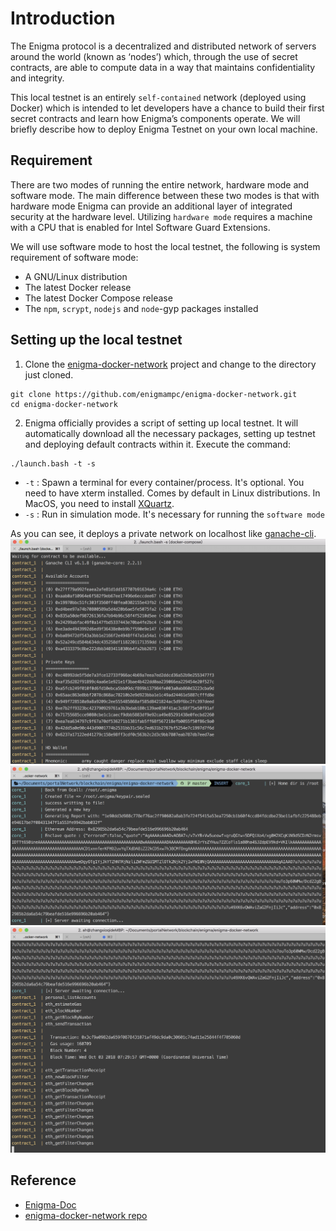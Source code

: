 # Introduction

The Enigma protocol is a decentralized and distributed network of servers around the world (known as ‘nodes’) which, through the use of secret contracts, are able to compute data in a way that maintains confidentiality and integrity.

This local testnet is an entirely `self-contained` network (deployed using Docker) which is intended to let developers have a chance to build their first secret contracts and learn how Enigma’s components operate. We will briefly describe how to deploy Enigma Testnet on your own local machine.

## Requirement

There are two modes of running the entire network, hardware mode and software mode. The main difference between these two modes is that with hardware mode Enigma can provide an additional layer of integrated security at the hardware level. Utilizing `hardware mode` requires a machine with a CPU that is enabled for Intel Software Guard Extensions.

We will use software mode to host the local testnet, the following is system requirement of software mode:

- A GNU/Linux distribution
- The latest Docker release
- The latest Docker Compose release
- The `npm`, `scrypt`, `nodejs` and `node`-gyp packages installed

## Setting up the local testnet

1. Clone the [enigma-docker-network](https://github.com/enigmampc/enigma-docker-network) project and change to the directory just cloned.
```
git clone https://github.com/enigmampc/enigma-docker-network.git
cd enigma-docker-network
```

2. Enigma officially provides a script of setting up local testnet. It will automatically download all the necessary packages, setting up testnet and deploying default contracts within it. Execute the command:
```
./launch.bash -t -s
```

- `-t` : Spawn a terminal for every container/process. It's optional. You need to have xterm installed. Comes by default in Linux distributions. In MacOS, you need to install [XQuartz](https://www.xquartz.org/).
- `-s` : Run in simulation mode. It's necessary for running the `software mode`

As you can see, it deploys a private network on localhost like [ganache-cli](https://github.com/trufflesuite/ganache-cli).
![network](../../assets/network.png)
![core](../../assets/core.png)
![contract](../../assets/contract.png)

## Reference

- [Enigma-Doc](http://enigma.co/protocol/index.html)
- [enigma-docker-network repo](https://github.com/enigmampc/enigma-docker-network)
